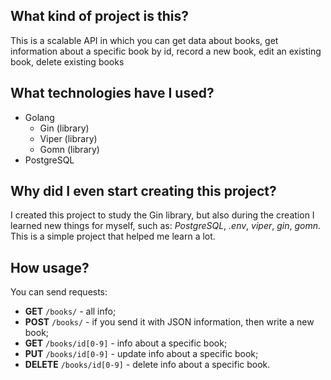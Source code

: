 ## What kind of project is this?
This is a scalable API in which you can get data about books, get information about a specific book by id, record a new book, edit an existing book, delete existing books

## What technologies have I used?
- Golang
  - Gin (library)
  - Viper (library)
  - Gomn (library)
- PostgreSQL

## Why did I even start creating this project?
I created this project to study the Gin library, but also during the creation I learned new things for myself, such as: _PostgreSQL_, _.env_, _viper_, _gin_, _gomn_. This is a simple project that helped me learn a lot.

## How usage?
You can send requests:
- **GET** `/books/` - all info;
- **POST** `/books/` - if you send it with JSON information, then write a new book;
- **GET** `/books/id[0-9]` - info about a specific book;
- **PUT** `/books/id[0-9]` - update info about a specific book;
- **DELETE** `/books/id[0-9]` - delete info about a specific book.
